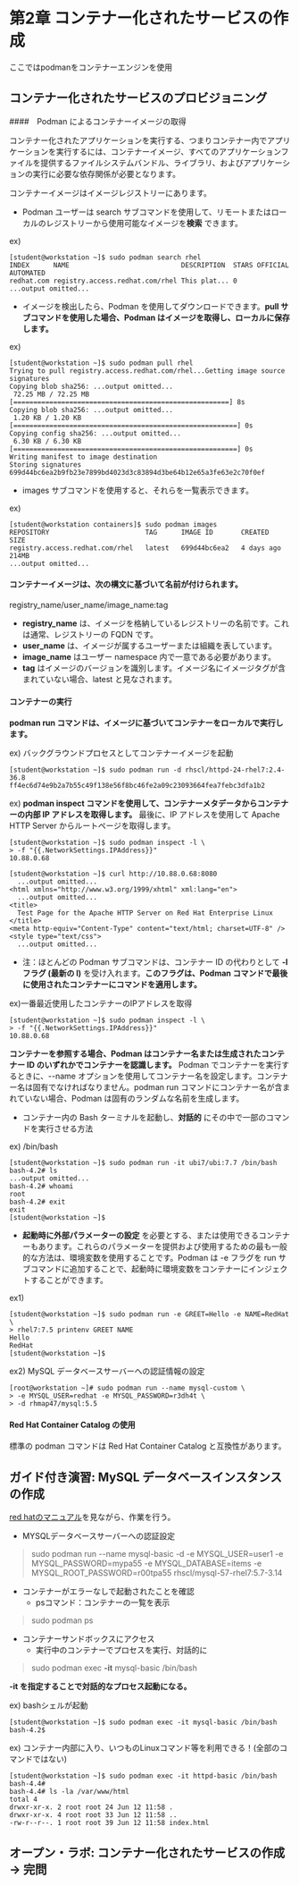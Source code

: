 # 第2章 コンテナー化されたサービスの作成

ここではpodmanをコンテナーエンジンを使用

## コンテナー化されたサービスのプロビジョニング

####　Podman によるコンテナーイメージの取得

コンテナー化されたアプリケーションを実行する、つまりコンテナー内でアプリケーションを実行するには、コンテナーイメージ、すべてのアプリケーションファイルを提供するファイルシステムバンドル、ライブラリ、およびアプリケーションの実行に必要な依存関係が必要となります。

コンテナーイメージはイメージレジストリーにあります。

- Podman ユーザーは search サブコマンドを使用して、リモートまたはローカルのレジストリーから使用可能なイメージを**検索** できます。 

ex)
```
[student@workstation ~]$ sudo podman search rhel
INDEX      NAME                            DESCRIPTION  STARS OFFICIAL AUTOMATED
redhat.com registry.access.redhat.com/rhel This plat... 0
...output omitted...
```


- イメージを検出したら、Podman を使用してダウンロードできます。**pull サブコマンドを使用した場合、Podman はイメージを取得し、ローカルに保存します。**

ex)
```
[student@workstation ~]$ sudo podman pull rhel
Trying to pull registry.access.redhat.com/rhel...Getting image source signatures
Copying blob sha256: ...output omitted...
 72.25 MB / 72.25 MB [======================================================] 8s
Copying blob sha256: ...output omitted...
 1.20 KB / 1.20 KB [========================================================] 0s
Copying config sha256: ...output omitted...
 6.30 KB / 6.30 KB [========================================================] 0s
Writing manifest to image destination
Storing signatures
699d44bc6ea2b9fb23e7899bd4023d3c83894d3be64b12e65a3fe63e2c70f0ef
```


- images サブコマンドを使用すると、それらを一覧表示できます。 

ex)
```
[student@workstation containers]$ sudo podman images
REPOSITORY                        TAG      IMAGE ID       CREATED       SIZE
registry.access.redhat.com/rhel   latest   699d44bc6ea2   4 days ago    214MB
...output omitted...
```


#### コンテナーイメージは、次の構文に基づいて名前が付けられます。

registry_name/user_name/image_name:tag

- **registry_name** は、イメージを格納しているレジストリーの名前です。これは通常、レジストリーの FQDN です。
- **user_name** は、イメージが属するユーザーまたは組織を表しています。
- **image_name** はユーザー namespace 内で一意である必要があります。
- **tag** はイメージのバージョンを識別します。イメージ名にイメージタグが含まれていない場合、latest と見なされます。 


#### コンテナーの実行

**podman run コマンドは、イメージに基づいてコンテナーをローカルで実行します。**

ex) バックグラウンドプロセスとしてコンテナーイメージを起動
```
[student@workstation ~]$ sudo podman run -d rhscl/httpd-24-rhel7:2.4-36.8
ff4ec6d74e9b2a7b55c49f138e56f8bc46fe2a09c23093664fea7febc3dfa1b2
```

ex) **podman inspect コマンドを使用して、コンテナーメタデータからコンテナーの内部 IP アドレスを取得します。** 最後に、IP アドレスを使用して Apache HTTP Server からルートページを取得します。
```
[student@workstation ~]$ sudo podman inspect -l \
> -f "{{.NetworkSettings.IPAddress}}" 
10.88.0.68

[student@workstation ~]$ curl http://10.88.0.68:8080
  ...output omitted...
<html xmlns="http://www.w3.org/1999/xhtml" xml:lang="en">
  ...output omitted...
<title>
  Test Page for the Apache HTTP Server on Red Hat Enterprise Linux
</title>
<meta http-equiv="Content-Type" content="text/html; charset=UTF-8" />
<style type="text/css">
  ...output omitted...
```

- 注：ほとんどの Podman サブコマンドは、コンテナー ID の代わりとして **-l フラグ (最新の l)** を受け入れます。**このフラグは、Podman コマンドで最後に使用されたコンテナーにコマンドを適用します。** 

ex)一番最近使用したコンテナーのIPアドレスを取得
```
[student@workstation ~]$ sudo podman inspect -l \
> -f "{{.NetworkSettings.IPAddress}}" 
10.88.0.68
```

**コンテナーを参照する場合、Podman はコンテナー名または生成されたコンテナー ID のいずれかでコンテナーを認識します。** Podman でコンテナーを実行するときに、--name オプションを使用してコンテナー名を設定します。コンテナー名は固有でなければなりません。podman run コマンドにコンテナー名が含まれていない場合、Podman は固有のランダムな名前を生成します。 


- コンテナー内の Bash ターミナルを起動し、**対話的** にその中で一部のコマンドを実行させる方法

ex) /bin/bash
```
[student@workstation ~]$ sudo podman run -it ubi7/ubi:7.7 /bin/bash
bash-4.2# ls
...output omitted...
bash-4.2# whoami
root
bash-4.2# exit
exit
[student@workstation ~]$
```


- **起動時に外部パラメーターの設定** を必要とする、または使用できるコンテナーもあります。これらのパラメーターを提供および使用するための最も一般的な方法は、環境変数を使用することです。Podman は -e フラグを run サブコマンドに追加することで、起動時に環境変数をコンテナーにインジェクトすることができます。 

ex1)
```
[student@workstation ~]$ sudo podman run -e GREET=Hello -e NAME=RedHat \
> rhel7:7.5 printenv GREET NAME
Hello
RedHat
[student@workstation ~]$
```

ex2) MySQL データベースサーバーへの認証情報の設定
```
[root@workstation ~]# sudo podman run --name mysql-custom \
> -e MYSQL_USER=redhat -e MYSQL_PASSWORD=r3dh4t \
> -d rhmap47/mysql:5.5
```


#### Red Hat Container Catalog の使用

標準の podman コマンドは Red Hat Container Catalog と互換性があります。


## ガイド付き演習: MySQL データベースインスタンスの作成

[red hatのマニュアル](https://access.redhat.com/documentation/ja-jp/red_hat_enterprise_linux/8/html/building_running_and_managing_containers/container-command-line-reference_building-running-and-managing-containers)を見ながら、作業を行う。


- MYSQLデータベースサーバーへの認証設定

> sudo podman run --name mysql-basic -d -e MYSQL_USER=user1 -e MYSQL_PASSWORD=mypa55 -e MYSQL_DATABASE=items -e MYSQL_ROOT_PASSWORD=r00tpa55 rhscl/mysql-57-rhel7:5.7-3.14

- コンテナーがエラーなしで起動されたことを確認
  - psコマンド：コンテナーの一覧を表示

> sudo podman ps

- コンテナーサンドボックスにアクセス
  - 実行中のコンテナーでプロセスを実行、対話的に

> sudo podman exec **-it** mysql-basic /bin/bash

**-it を指定することで対話的なプロセス起動になる。**

ex) bashシェルが起動
```
[student@workstation ~]$ sudo podman exec -it mysql-basic /bin/bash
bash-4.2$ 
```

ex) コンテナー内部に入り、いつものLinuxコマンド等を利用できる！(全部のコマンドではない)
```
[student@workstation ~]$ sudo podman exec -it httpd-basic /bin/bash
bash-4.4# 
bash-4.4# ls -la /var/www/html
total 4
drwxr-xr-x. 2 root root 24 Jun 12 11:58 .
drwxr-xr-x. 4 root root 33 Jun 12 11:58 ..
-rw-r--r--. 1 root root 39 Jun 12 11:58 index.html
```


## オープン・ラボ: コンテナー化されたサービスの作成 -> 完問

